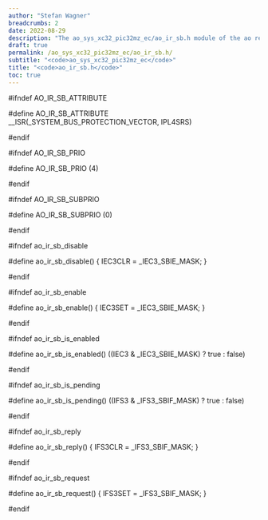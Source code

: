 ```yaml
---
author: "Stefan Wagner"
breadcrumbs: 2
date: 2022-08-29
description: "The ao_sys_xc32_pic32mz_ec/ao_ir_sb.h module of the ao real-time operating system."
draft: true
permalink: /ao_sys_xc32_pic32mz_ec/ao_ir_sb.h/ 
subtitle: "<code>ao_sys_xc32_pic32mz_ec</code>"
title: "<code>ao_ir_sb.h</code>"
toc: true
---
```


#ifndef AO_IR_SB_ATTRIBUTE

#define AO_IR_SB_ATTRIBUTE      __ISR(_SYSTEM_BUS_PROTECTION_VECTOR, IPL4SRS)

#endif

#ifndef AO_IR_SB_PRIO

#define AO_IR_SB_PRIO           (4)

#endif

#ifndef AO_IR_SB_SUBPRIO

#define AO_IR_SB_SUBPRIO        (0)

#endif

#ifndef ao_ir_sb_disable

#define ao_ir_sb_disable()      { IEC3CLR = _IEC3_SBIE_MASK; }

#endif

#ifndef ao_ir_sb_enable

#define ao_ir_sb_enable()       { IEC3SET = _IEC3_SBIE_MASK; }

#endif

#ifndef ao_ir_sb_is_enabled

#define ao_ir_sb_is_enabled()   ((IEC3 & _IEC3_SBIE_MASK) ? true : false)

#endif

#ifndef ao_ir_sb_is_pending

#define ao_ir_sb_is_pending()   ((IFS3 & _IFS3_SBIF_MASK) ? true : false)

#endif

#ifndef ao_ir_sb_reply

#define ao_ir_sb_reply()        { IFS3CLR = _IFS3_SBIF_MASK; }

#endif

#ifndef ao_ir_sb_request

#define ao_ir_sb_request()      { IFS3SET = _IFS3_SBIF_MASK; }

#endif

